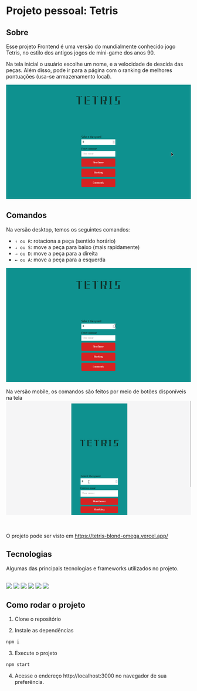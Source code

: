 # Projeto pessoal: Tetris

## Sobre

Esse projeto Frontend é uma versão do mundialmente conhecido jogo Tetris, no estilo dos antigos jogos de mini-game dos anos 90.

Na tela inicial o usuário escolhe um nome, e a velocidade de descida das peças. Além disso, pode ir para a página com o ranking de melhores pontuações (usa-se armazenamento local).

<img src="./src/assets/images/menuTetris.gif" height="312px" alt="My project">

## Comandos

Na versão desktop, temos os seguintes comandos:

- `↑ ou R`: rotaciona a peça (sentido horário)
- `↓ ou S`: move a peça para baixo (mais rapidamente)
- `→ ou D`: move a peça para a direita
- `← ou A`: move a peça para a esquerda

<img src="./src/assets/images/gameDesktop.gif" height="312px" alt="My project">

<br />

Na versão mobile, os comandos são feitos por meio de botões disponíveis na tela
<img src="./src/assets/images/gameMobile.gif" height="312px" alt="My project">

<br />

O projeto pode ser visto em https://tetris-blond-omega.vercel.app/

## Tecnologias

Algumas das principais tecnologias e frameworks utilizados no projeto.<br/><br/>

<div>
    <img src="https://img.shields.io/badge/React-20232A?style=for-the-badge&logo=react&logoColor=61DAFB" height="22px" />
    <img src="https://img.shields.io/badge/react-app%20-%2320232a.svg?&style=for-the-badge&color=60ddf9&logo=react&logoColor=%2361DAFB" height="22px" />
    <img src="https://img.shields.io/badge/TypeScript-007ACC?style=for-the-badge&logo=typescript&logoColor=white" height="22px" />
    <img src="https://img.shields.io/badge/Redux-593D88?style=for-the-badge&logo=redux&logoColor=white" height="22px" />
    <img src="https://img.shields.io/badge/styled--components-DB7093?style=for-the-badge&logo=styled-components&logoColor=white" height="22px"/>
    <img src="https://img.shields.io/badge/React_Router-CA4245?style=for-the-badge&logo=react-router&logoColor=white" height="22px" />
    
</div>

## Como rodar o projeto

1. Clone o repositório

2. Instale as dependências

```bash
npm i
```

3. Execute o projeto

```bash
npm start
```

4. Acesse o endereço http://localhost:3000 no navegador de sua preferência.
